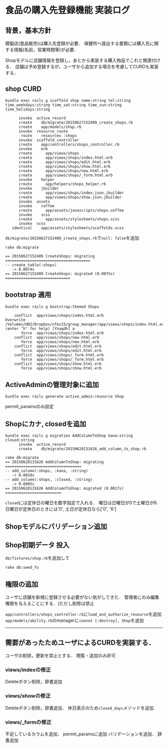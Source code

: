 # 食品の購入先登録機能 実装ログ

## 背景，基本方針

模擬店(食品販売)は購入先登録が必要．
保健所へ提出する書類には購入先に関する情報(名前，営業時間等)が必要．

Shopモデルに店舗情報を登録し，あとから実装する購入物品でこれと関連付ける．
店舗は予め登録するが，ユーザから追加する場合を考慮してCURDも実装する．

## shop CURD

```
bundle exec rails g scaffold shop name:string tel:string time_weekdays:string time_sat:string time_sun:string time_holidays:string

      invoke  active_record
      create    db/migrate/20150627152409_create_shops.rb
      create    app/models/shop.rb
      invoke  resource_route
       route    resources :shops
      invoke  scaffold_controller
      create    app/controllers/shops_controller.rb
      invoke    erb
      create      app/views/shops
      create      app/views/shops/index.html.erb
      create      app/views/shops/edit.html.erb
      create      app/views/shops/show.html.erb
      create      app/views/shops/new.html.erb
      create      app/views/shops/_form.html.erb
      invoke    helper
      create      app/helpers/shops_helper.rb
      invoke    jbuilder
      create      app/views/shops/index.json.jbuilder
      create      app/views/shops/show.json.jbuilder
      invoke  assets
      invoke    coffee
      create      app/assets/javascripts/shops.coffee
      invoke    scss
      create      app/assets/stylesheets/shops.scss
      invoke  scss
   identical    app/assets/stylesheets/scaffolds.scss
```

`db/migrate/20150627152409_create_shops.rb`で`null: false`を追加

```
rake db:migrate

== 20150627152409 CreateShops: migrating ======================================
-- create_table(:shops)
   -> 0.0074s
== 20150627152409 CreateShops: migrated (0.0075s) =============================
``` 

## bootstrap 適用

```
bundle exec rails g bootstrap:themed Shops

    conflict  app/views/shops/index.html.erb
Overwrite /Volumes/HD2/Dropbox/nfes15/group_manager/app/views/shops/index.html.erb? (enter "h" for help) [Ynaqdh] a
       force  app/views/shops/index.html.erb
    conflict  app/views/shops/new.html.erb
       force  app/views/shops/new.html.erb
    conflict  app/views/shops/edit.html.erb
       force  app/views/shops/edit.html.erb
    conflict  app/views/shops/_form.html.erb
       force  app/views/shops/_form.html.erb
    conflict  app/views/shops/show.html.erb
       force  app/views/shops/show.html.erb
```

## ActiveAdminの管理対象に追加

```
bundle exec rails generate active_admin:resource Shop
```

permit_paramsのみ設定

## Shopにカナ, closedを追加

```
bundle exec rails g migration AddColumnToShop kana:string closed:string
      invoke  active_record
      create    db/migrate/20150628131626_add_column_to_shop.rb

rake db:migrate
== 20150628131626 AddColumnToShop: migrating ==================================
-- add_column(:shops, :kana, :string)
   -> 0.0010s
-- add_column(:shops, :closed, :string)
   -> 0.0005s
== 20150628131626 AddColumnToShop: migrated (0.0017s) =========================
```

`closed`には定休日の曜日を数字指定で入れる．
曜日は日曜日が0で土曜日が6.
日曜日が定休日のときには'0', 土日が定休日なら['0', '6']

## Shopモデルにバリデーション追加

## Shop初期データ 投入

`db/fixtures/shop.rb`を追加して

```
rake db:seed_fu
```

## 権限の追加

ユーザに店舗を新規に登録させる必要がない気がしてきた．
管理者にのみ編集権限を与えることにする．(ただし削除は禁止

`app/controllers/shops_controller.rb`に`load_and_authorize_resource`を追加
`app/models/ability.rb`のmanagerに`cannot [:destroy], Shop`を追加

---

## 需要があったためユーザによるCURDを実装する．

ユーザの削除，更新を禁止とする．
閲覧・追加のみ許可

### views/indexの修正

Deleteボタン削除，辞書追加

### views/showの修正

Deleteボタン削除，辞書追加．
休日表示のため`closed_days`メソッドを追加

### views/_formの修正

不足しているカラムを追加．
permit_paramsに追加
バリデーションを追加．
辞書追加
